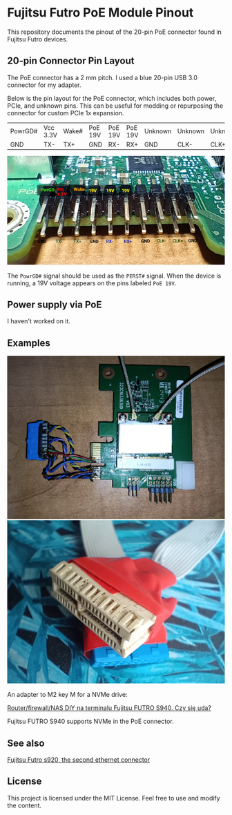 # Fujitsu Futro PoE Module Pinout

This repository documents the pinout of the 20-pin PoE connector found in Fujitsu Futro devices.

## 20-pin Connector Pin Layout

The PoE connector has a 2 mm pitch. I used a blue 20-pin USB 3.0 connector for my adapter.

Below is the pin layout for the PoE connector, which includes both power, PCIe, and unknown pins. This can be useful for modding or repurposing the connector for custom PCIe 1x expansion.

|   |   |   |   |   |   |   |   |   |   |
|---|---|---|---|---|---|---|---|---|---|
| PowrGD# | Vcc 3.3V | Wake# | PoE 19V | PoE 19V | PoE 19V | Unknown | Unknown | Unknown | Unknown |
| GND     | TX-      | TX+   | GND     | RX-     | RX+     | GND     | CLK-    | CLK+    | GND     |

![Pins of PoE connector](./FutroPOE.jpg?raw=true "Pins of PoE connector")

The `PowrGD#` signal should be used as the `PERST#` signal.
When the device is running, a 19V voltage appears on the pins labeled `PoE 19V`.

## Power supply via PoE

I haven't worked on it.

## Examples

![A test adapter made with a motherboard USB3 connector](./FutroUSB3Connector.jpg?raw=true "A test adapter made with a motherboard USB3 connector")
![An adapter to PCIe 1x connector](./Adapter2PCIe1x.jpg?raw=true "An adapter to PCIe 1x connector")

An adapter to M2 key M for a NVMe drive:

[Router/firewall/NAS DIY na terminalu Fujitsu FUTRO S940. Czy się uda?](https://eko.one.pl/forum/viewtopic.php?pid=312550#p312550)

Fujitsu FUTRO S940 supports NVMe in the PoE connector.

## See also
[Fujitsu Futro s920, the second ethernet connector](https://github.com/Krysio/Fujitsu-Futro-s920-second-ethernet)

## License
This project is licensed under the MIT License. Feel free to use and modify the content.
